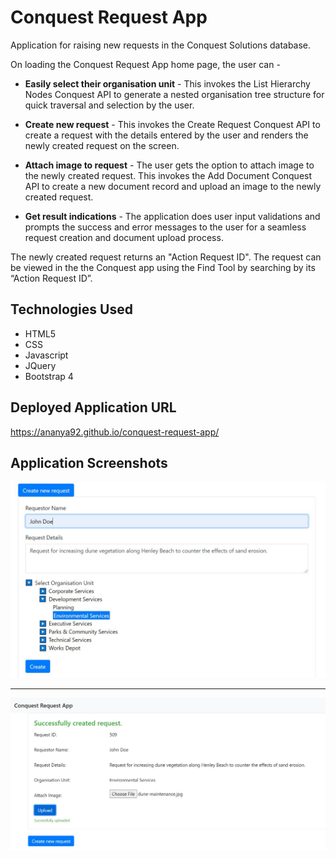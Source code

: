 # Conquest Request App
Application for raising new requests in the Conquest Solutions database.

On loading the Conquest Request App home page, the user can -
   * __Easily select their organisation unit__ - This invokes the List Hierarchy Nodes Conquest API to generate a nested organisation tree structure for quick traversal and selection by the user.

   * __Create new request__ - This invokes the Create Request Conquest API to create a request with the details entered by the user and renders the newly created request on the screen. 

   * __Attach image to request__ - The user gets the option to attach image to the newly created request. This invokes the Add Document Conquest API to create a new document record and upload an image to the newly created request.

   * __Get result indications__ - The application does user input validations and prompts the success and error messages to the user for a seamless request creation and document upload process.

The newly created request returns an "Action Request ID". The request can be viewed in the the Conquest app using the Find Tool by searching by its “Action Request ID”.

## Technologies Used

 * HTML5
 * CSS
 * Javascript
 * JQuery
 * Bootstrap 4

## Deployed Application URL 

 https://ananya92.github.io/conquest-request-app/

## Application Screenshots
![Project Snapshot](https://github.com/ananya92/conquest-request-app/blob/master/assets/img/screenshot1.JPG)
***
![Project Snapshot](https://github.com/ananya92/conquest-request-app/blob/master/assets/img/screenshot2.JPG)
